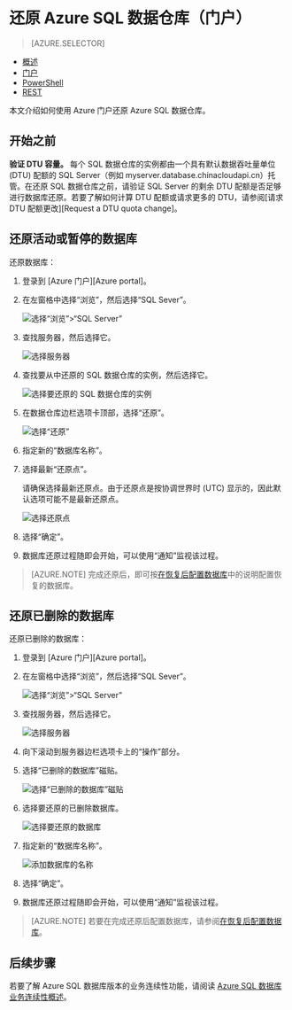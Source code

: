 <properties
    pageTitle="还原 Azure SQL 数据仓库（Azure 门户）| Azure"
    description="用于还原 SQL 数据仓库的 Azure 门户任务。"
    services="sql-data-warehouse"
    documentationcenter="NA"
    author="Lakshmi1812"
    manager="barbkess"
    editor="" />
<tags
    ms.assetid="b0aef539-7657-4b0e-9899-74098f5c21bc"
    ms.service="sql-data-warehouse"
    ms.devlang="NA"
    ms.topic="article"
    ms.tgt_pltfrm="NA"
    ms.workload="data-services"
    ms.date="09/21/2016"
    wacn.date="02/20/2017"
    ms.author="lakshmir;barbkess;sonyama" />  

# 还原 Azure SQL 数据仓库（门户）

> [AZURE.SELECTOR]
- [概述][Overview]
- [门户][Portal]
- [PowerShell][PowerShell]
- [REST][REST]

本文介绍如何使用 Azure 门户还原 Azure SQL 数据仓库。

## 开始之前

**验证 DTU 容量。** 每个 SQL 数据仓库的实例都由一个具有默认数据吞吐量单位 (DTU) 配额的 SQL Server（例如 myserver.database.chinacloudapi.cn）托管。在还原 SQL 数据仓库之前，请验证 SQL Server 的剩余 DTU 配额是否足够进行数据库还原。若要了解如何计算 DTU 配额或请求更多的 DTU，请参阅[请求 DTU 配额更改][Request a DTU quota change]。


## 还原活动或暂停的数据库

还原数据库：

1. 登录到 [Azure 门户][Azure portal]。

2. 在左窗格中选择“浏览”，然后选择“SQL Sever”。
    
    ![选择“浏览”>“SQL Server”](./media/sql-data-warehouse-restore-database-portal/01-browse-for-sql-server.png)  

3. 查找服务器，然后选择它。
    
    ![选择服务器](./media/sql-data-warehouse-restore-database-portal/01-select-server.png)  

4. 查找要从中还原的 SQL 数据仓库的实例，然后选择它。
    
    ![选择要还原的 SQL 数据仓库的实例](./media/sql-data-warehouse-restore-database-portal/01-select-active-dw.png)
    
5. 在数据仓库边栏选项卡顶部，选择“还原”。
    
    ![选择“还原”](./media/sql-data-warehouse-restore-database-portal/01-select-restore-from-active.png)  

6. 指定新的“数据库名称”。

7. 选择最新“还原点”。

    请确保选择最新还原点。由于还原点是按协调世界时 (UTC) 显示的，因此默认选项可能不是最新还原点。
    
      ![选择还原点](./media/sql-data-warehouse-restore-database-portal/01-restore-blade-from-active.png)  

8. 选择“确定”。

9. 数据库还原过程随即会开始，可以使用“通知”监视该过程。

> [AZURE.NOTE]
> 完成还原后，即可按[在恢复后配置数据库][Configure your database after recovery]中的说明配置恢复的数据库。
>
>

## 还原已删除的数据库

还原已删除的数据库：

1. 登录到 [Azure 门户][Azure portal]。

2. 在左窗格中选择“浏览”，然后选择“SQL Sever”。
    
    ![选择“浏览”>“SQL Server”](./media/sql-data-warehouse-restore-database-portal/01-browse-for-sql-server.png)  

3. 查找服务器，然后选择它。
    
    ![选择服务器](./media/sql-data-warehouse-restore-database-portal/02-select-server.png)  

4. 向下滚动到服务器边栏选项卡上的“操作”部分。
5. 选择“已删除的数据库”磁贴。
    
    ![选择“已删除的数据库”磁贴](./media/sql-data-warehouse-restore-database-portal/02-select-deleted-dws.png)  

6. 选择要还原的已删除数据库。
    
    ![选择要还原的数据库](./media/sql-data-warehouse-restore-database-portal/02-select-deleted-dw.png)  

7. 指定新的“数据库名称”。
    
    ![添加数据库的名称](./media/sql-data-warehouse-restore-database-portal/02-restore-blade-from-deleted.png)  
    
8. 选择“确定”。

9. 数据库还原过程随即会开始，可以使用“通知”监视该过程。

> [AZURE.NOTE]
> 若要在完成还原后配置数据库，请参阅[在恢复后配置数据库][Configure your database after recovery]。
>
>

## 后续步骤
若要了解 Azure SQL 数据库版本的业务连续性功能，请阅读 [Azure SQL 数据库业务连续性概述][Azure SQL Database business continuity overview]。

<!--Image references-->


<!--Article references-->
[Azure SQL Database business continuity overview]: /documentation/articles/sql-database-business-continuity/
[Overview]: /documentation/articles/sql-data-warehouse-restore-database-overview/
[Portal]: /documentation/articles/sql-data-warehouse-restore-database-portal/
[PowerShell]: /documentation/articles/sql-data-warehouse-restore-database-powershell/
[REST]: /documentation/articles/sql-data-warehouse-restore-database-rest-api/
[Configure your database after recovery]: /documentation/articles/sql-database-disaster-recovery/#configure-your-database-after-recovery
<!-- Not available for sql-data-warehouse-get-started-create-support-ticket/#request-quota-change -->


<!--MSDN references-->

<!--Blog references-->

<!--Other Web references-->

[Azure 门户]: https://portal.azure.cn/

<!---HONumber=Mooncake_0213_2017-->
<!-- Update_Description: meta data; words updating; update link reference -->